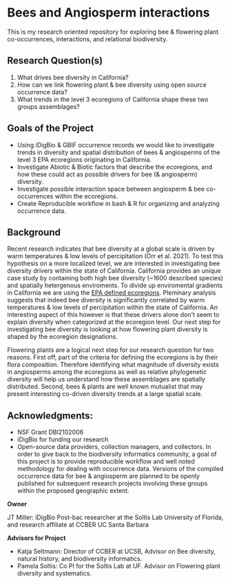 # Bees and Angiosperm interactions

This is my research oriented repository for exploring bee & flowering plant co-occurrences, interactions, and relational biodiversity. 

## **Research Question(s)**
1. What drives bee diversity in California? 
2. How can we link flowering plant & bee diversity using open source occurrence data? 
3. What trends in the level 3 ecoregions of California shape these two groups assemblages?

## **Goals of the Project**
- Using iDigBio & GBIF occurrence records we would like to investigate trends in diversity and spatial distribution of bees & angiosperms of the level 3 EPA ecoregions originating in California.
- Investigate Abiotic & Biotic factors that describe the ecoregions, and how these could act as possible drivers for bee (& angiosperm) diversity.
- Investigate possible interaction space between angiosperm & bee co-occurrences within the ecoregions. 
- Create Reproducible workflow in bash & R for organizing and analyzing occurrence data. 

## **Background**
Recent research indicates that bee diversity at a global scale is driven by warm temperatures & low levels of percipitation (Orr et al. 2021). To test this hypothesis on a more localized level, we are interested in investigating bee diversity drivers within the state of California. California provides an unique case study by containing both high bee diversity (~1600 described species) and spatially hetergenous enviroments. To divide up enviromental gradients in California we are using the [EPA defined ecoregions](https://gaftp.epa.gov/EPADataCommons/ORD/Ecoregions/ca/CA_eco_front_ofr20161021_sheet1.pdf). Pleminary analysis suggests that indeed bee diversity is significantly correlated by warm temperatures & low levels of percipitation within the state of California. An interesting aspect of this however is that these drivers alone don't seem to explain diversity when categorized at the ecoregion level. Our next step for investigating bee diversity is looking at how flowering plant diversity is shaped by the ecoregion designations. 

Flowering plants are a logical next step for our research question for two reasons. First off, part of the criteria for defining the ecoregions is by their flora composition. Therefore identifying what magnitude of diversity exists in angiosperms among the ecoregions as well as relative phylogenetic diversity will help us understand how these assemblages are spatially distributed. Second, bees & plants are well known mutualist that may present interesting co-driven diversity trends at a large spatial scale. 

## Acknowledgments:
- NSF Grant DBI2102006
- iDigBio for funding our research
- Open-source data providers, collection managers, and collectors. In order to give back to the biodiversity informatics community, a goal of this project is to provide reproducible workflow and well noted methodology for dealing with occurrence data. Versions of the compiled occurrence data for bee & angiosperm are planned to be openly published for subsequent research projects involving these groups within the proposed geographic extent.  

**Owner**
 
JT Miller: iDigBio Post-bac researcher at the Soltis Lab University of Florida, and research affiliate at CCBER UC Santa Barbara 

**Advisors for Project**
- Katja Seltmann: Director of CCBER at UCSB, Advisor on Bee diversity, natural history, and biodiversity informatics. 
- Pamela Soltis: Co PI for the Soltis Lab at UF. Advisor on Flowering plant diversity and systematics. 
